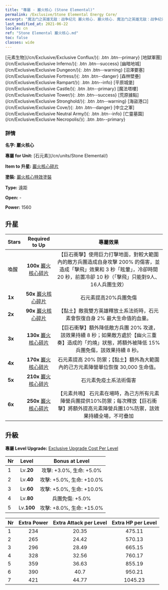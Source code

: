 ```yaml
---
title: "專屬 - 巖火核心 (Stone Elemental)"
permalink: /Exclusive/Stone Elemental Energy Core/
excerpt: "魔法门之英雄无敌：战争纪元 巖火核心. 巖火核心. 魔法门之英雄无敌：战争纪元 專屬 巖火核心. 石元素 專屬."
last_modified_at: 2021-06-22
locale: cn
ref: "Stone Elemental 巖火核心.md"
toc: false
classes: wide
---
```

 [元素生物](/cn/Exclusive/Exclusive Conflux/){: .btn .btn--primary} [地獄軍團](/cn/Exclusive/Exclusive Inferno/){: .btn .btn--success} [幽暗地城](/cn/Exclusive/Exclusive Dungeon/){: .btn .btn--warning} [沼澤要塞](/cn/Exclusive/Exclusive Fortress/){: .btn .btn--danger} [森林壁壘](/cn/Exclusive/Exclusive Rampart/){: .btn .btn--info} [平原城堡](/cn/Exclusive/Exclusive Castle/){: .btn .btn--primary} [魔法塔樓](/cn/Exclusive/Exclusive Tower/){: .btn .btn--success} [荒原據點](/cn/Exclusive/Exclusive Stronghold/){: .btn .btn--warning} [海盜港口](/cn/Exclusive/Exclusive Cove/){: .btn .btn--danger} [中立之軍](/cn/Exclusive/Exclusive Neutral Army/){: .btn .btn--info} [亡靈墓園](/cn/Exclusive/Exclusive Necropolis/){: .btn .btn--primary} 

### 詳情
 **名字: 巖火核心** 

 **專屬 for Unit:** [石元素](/cn/units/Stone Elemental/) 

 **Item to 升星:** [巖火核心碎片](/cn/Items/con_999/)

 **塗裝:** [巖火核心特效塗裝](/cn/Items/con_667/)

 **Type:** 遠距

 **Open:** -

 **Power:** 1560

## 升星

  |     Stars    |  Required to Up | 專屬效果 |
  |:-------------|:---------------:|:---------------:|
  |  喚醒  | **100x** [巖火核心碎片](/cn/Items/con_999/) | 【巨石衝擊】使用巨力打擊地面，對較大範圍內的敵方兵團造成自身攻擊 200% 的傷害，並造成「擊飛」效果和 3 秒「眩暈」，冷卻時間 20 秒，前置冷卻 10 秒（「擊飛」只能對9人、16人兵團生效） |
  | **1x** <i class="fas fa-star"/> | **50x** [巖火核心碎片](/cn/Items/con_999/) | 石元素提高20%兵團免傷 |
  | **2x** <i class="fas fa-star"/> | **90x** [巖火核心碎片](/cn/Items/con_999/) | 【黏土】敵我雙方英雄釋放土系法術時，石元素會恢復自身 2% 最大生命值的血量。 |
  | **3x** <i class="fas fa-star"/> | **130x** [巖火核心碎片](/cn/Items/con_999/) | 【巨石衝擊】額外降低敵方兵團 20% 攻速，該效果持續 8 秒；如果敵方處於【幽火三重奏】造成的「灼燒」狀態，將額外被降低 15% 兵團免傷，該效果持續 8 秒。 |
  | **4x** <i class="fas fa-star"/> | **170x** [巖火核心碎片](/cn/Items/con_999/) | 石元素提高 20% 防禦；【黏土】額外為大範圍內的己方元素陣營單位恢復 30,000 生命值。 |
  | **5x** <i class="fas fa-star"/> | **210x** [巖火核心碎片](/cn/Items/con_999/) | 石元素免疫土系法術傷害 |
  | **6x** <i class="fas fa-star"/> | **250x** [巖火核心碎片](/cn/Items/con_999/) | 【元素共鳴】 石元素在場時，為己方所有元素陣營兵團提供10%防禦；每次釋放【巨石衝擊】將額外提高元素陣營兵團10%防禦，該效果持續全場，不可疊加 |


## 升級
 **專屬 Level Upgrade:** [Exclusive Upgrade Cost Per Level](/Exclusive/ExclusiveUpgradeCostPerLevel/)

  |  Nr  |   Level  | Bonus at Level |
  |:-----|:--------:|:--------------:|
  | 1 | Lv.**20** | 攻擊: +3.0%, 生命: +5.0% |
  | 2 | Lv.**40** | 攻擊: +5.0%, 生命: +10.0% |
  | 3 | Lv.**60** | 攻擊: +5.0%, 生命: +10.0% |
  | 4 | Lv.**80** | 兵團免傷: +5.0% |
  | 5 | Lv.**100** | 攻擊: +8.0%, 生命: +15.0% |


  |  Nr  |  Extra Power | Extra Attack per Level | Extra HP per Level |
  |:-----|:--------:|:--------:|:--------:|
  | 1 | 234 | 20.35 | 475.11 |
  | 2 | 265 | 24.42 | 570.13 |
  | 3 | 296 | 28.49 | 665.15 |
  | 4 | 328 | 32.56 | 760.17 |
  | 5 | 359 | 36.63 | 855.19 |
  | 6 | 390 | 40.7 | 950.21 |
  | 7 | 421 | 44.77 | 1045.23 |


